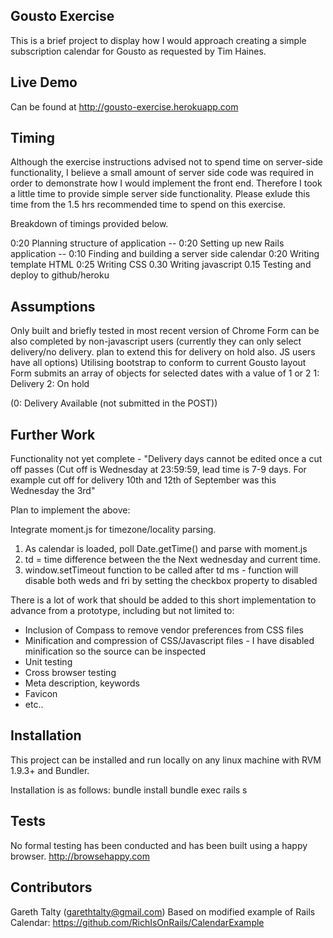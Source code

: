 ## Gousto Exercise

This is a brief project to display how I would approach creating a simple subscription calendar for Gousto as requested by Tim Haines.

## Live Demo

Can be found at http://gousto-exercise.herokuapp.com

## Timing
Although the exercise instructions advised not to spend time on server-side functionality, I believe a small amount of server side code was required in order to demonstrate how I would implement the front end. Therefore I took a little time to provide simple server side functionality. Please exlude this time from the 1.5 hrs recommended time to spend on this exercise.

Breakdown of timings provided below.

0:20 Planning structure of application
-- 0:20 Setting up new Rails application
-- 0:10 Finding and building a server side calendar
0:20 Writing template HTML
0:25 Writing CSS
0.30 Writing javascript 
0.15 Testing and deploy to github/heroku


## Assumptions
Only built and briefly tested in most recent version of Chrome
Form can be also completed by non-javascript users (currently they can only select delivery/no delivery. plan to extend this for delivery on hold also. JS users have all options)
Utilising bootstrap to conform to current Gousto layout
Form submits an array of objects for selected dates with a value of 1 or 2
1: Delivery
2: On hold

(0: Delivery Available (not submitted in the POST))


## Further Work 
Functionality not yet complete - "Delivery days cannot be edited once a cut off passes (Cut off is Wednesday at 23:59:59, lead time is 7-9 days. For example cut off for delivery 10th and 12th of September was this Wednesday the 3rd"

Plan to implement the above:

Integrate moment.js for timezone/locality parsing. 
1. As calendar is loaded, poll Date.getTime() and parse with moment.js
2. td = time difference between the the Next wednesday and current time.
3. window.setTimeout function to be called after td ms - function will disable both weds and fri by setting the checkbox property to disabled

There is a lot of work that should be added to this short implementation to advance from a prototype, including but not limited to:
- Inclusion of Compass to remove vendor preferences from CSS files
- Minification and compression of CSS/Javascript files - I have disabled minification so the source can be inspected 
- Unit testing
- Cross browser testing
- Meta description, keywords
- Favicon
- etc..

## Installation

This project can be installed and run locally on any linux machine with RVM 1.9.3+ and Bundler.

Installation is as follows:
bundle install
bundle exec rails s

## Tests

No formal testing has been conducted and has been built using a happy browser. http://browsehappy.com

## Contributors

Gareth Talty (garethtalty@gmail.com)
Based on modified example of Rails Calendar: https://github.com/RichIsOnRails/CalendarExample